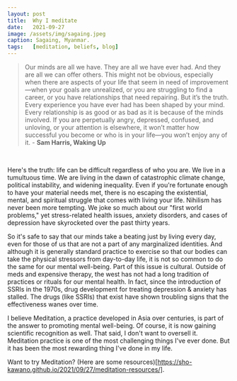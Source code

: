 ```yaml
---
layout: post
title:  Why I meditate
date:   2021-09-27
image: /assets/img/sagaing.jpeg
caption: Sagaing, Myanmar.  
tags:   [meditation, beliefs, blog]
---
```



> Our minds are all we have. They are all we have ever had. And they are all we can offer others. This might not be obvious, especially when there are aspects of your life that seem in need of improvement—when your goals are unrealized, or you are struggling to find a career, or you have relationships that need repairing. But it’s the truth. Every experience you have ever had has been shaped by your mind. Every relationship is as good or as bad as it is because of the minds involved. If you are perpetually angry, depressed, confused, and unloving, or your attention is elsewhere, it won’t matter how successful you become or who is in your life—you won’t enjoy any of it.  - **Sam Harris, Waking Up**


<br />

Here's the truth: life can be difficult regardless of who you are.  We live in a tumultuous time. We are living in the dawn of catastrophic climate change, political instability, and widening inequality.  Even if you're fortunate enough to have your material needs met, there is no escaping the existential, mental, and spiritual struggle that comes with living your life. Nihilism has never been more tempting. We joke so much about our "first world problems," yet stress-related health issues, anxiety disorders, and cases of depression have skyrocketed over the past thirty years.

So it's safe to say that our minds take a beating just by living every day, even for those of us that are not a part of any marginalized identities.  And although it is generally standard practice to exercise so that our bodies can take the physical stressors from day-to-day life, it is not so common to do the same for our mental well-being.  Part of this issue is cultural.  Outside of meds and expensive therapy, the west has not had a long tradition of practices or rituals for our mental health.  In fact, since the introduction of SSRIs in the 1970s, drug development for treating depression & anxiety has stalled. The drugs (like SSRIs) that exist have shown troubling signs that the effectiveness wanes over time.

I believe Meditation, a practice developed in Asia over centuries, is part of the answer to promoting mental well-being.  Of course, it is now gaining scientific recognition as well.  That said, I don't want to oversell it. Meditation practice is one of the most challenging things I've ever done.
But it has been the most rewarding thing I've done in my life.  

Want to try Meditation? (Here are some resources)[https://sho-kawano.github.io/2021/09/27/meditation-resources/].

